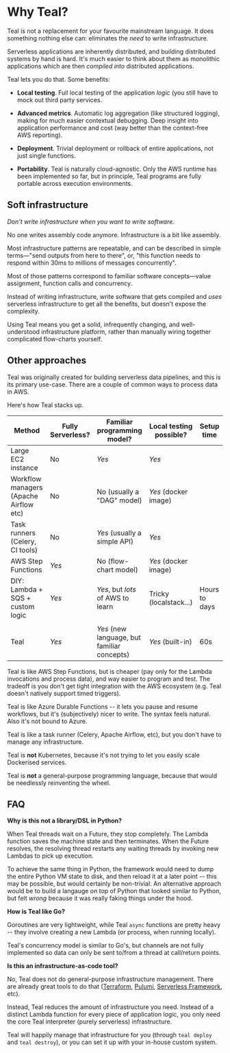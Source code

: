# Why Teal?

Teal is not a replacement for your favourite mainstream language. It does
something nothing else can: eliminates the *need* to write infrastructure.

Serverless applications are inherently distributed, and building distributed
systems by hand is hard. It's much easier to think about them as monolithic
applications which are then *compiled into* distributed applications.

Teal lets you do that. Some benefits:

- **Local testing**. Full local testing of the application *logic* (you still
  have to mock out third party services.

- **Advanced metrics**. Automatic log aggregation (like structured logging),
  making for much easier contextual debugging. Deep insight into application
  performance and cost (way better than the context-free AWS reporting).

- **Deployment**. Trivial deployment or rollback of entire applications, not
  just single functions.

- **Portability**. Teal is naturally cloud-agnostic. Only the AWS runtime has
been implemented so far, but in principle, Teal programs are fully portable
across execution environments.


## Soft infrastructure

*Don't write infrastructure when you want to write software.*

No one writes assembly code anymore. Infrastructure is a bit like assembly.

Most infrastructure patterns are repeatable, and can be described in simple
terms&mdash;"send outputs from here to there", or, "this function needs to
respond within 30ms to millions of messages concurrently".

Most of those patterns correspond to familiar software concepts&mdash;value
assignment, function calls and concurrency.

Instead of writing infrastructure, write software that gets compiled and *uses*
serverless infrastructure to get all the benefits, but doesn't expose the
complexity.

Using Teal means you get a solid, infrequently changing, and well-understood
infrastructure platform, rather than manually wiring together complicated
flow-charts yourself.


## Other approaches

Teal was originally created for building serverless data pipelines, and this is
its primary use-case. There are a couple of common ways to process data in AWS.

Here's how Teal stacks up.

| Method                                 | Fully Serverless? | Familiar programming model?                 | Local testing possible? | Setup time    |
|----------------------------------------|-------------------|---------------------------------------------|-------------------------|---------------|
| Large EC2 instance                     | No                | *Yes*                                       | *Yes*                   |               |
| Workflow managers (Apache Airflow etc) | No                | No (usually a "DAG" model)                  | *Yes* (docker image)    |               |
| Task runners (Celery, CI tools)        | No                | *Yes* (usually a simple API)                | *Yes*                   |               |
| AWS Step Functions                     | *Yes*             | No (flow-chart model)                       | *Yes* (docker image)    |               |
| DIY: Lambda + SQS + custom logic       | *Yes*             | *Yes*, but *lots* of AWS to learn           | Tricky (localstack...)  | Hours to days |
|                                        |                   |                                             |                         |               |
| Teal                                   | *Yes*             | *Yes* (new language, but familiar concepts) | *Yes* (built-in)        | 60s           |

Teal is like AWS Step Functions, but is cheaper (pay only for the Lambda
invocations and process data), and way easier to program and test. The tradeoff
is you don't get tight integration with the AWS ecosystem (e.g. Teal doesn't
natively support timed triggers).

Teal is like Azure Durable Functions -- it lets you pause and resume workflows,
but it's (subjectively) nicer to write. The syntax feels natural. Also it's not
bound to Azure.

Teal is like a task runner (Celery, Apache Airflow, etc), but you don't have to
manage any infrastructure.

Teal is **not** Kubernetes, because it's not trying to let you easily scale
Dockerised services.

Teal is **not** a general-purpose programming language, because that would be
needlessly reinventing the wheel.


## FAQ

**Why is this not a library/DSL in Python?**

When Teal threads wait on a Future, they stop completely. The Lambda function
saves the machine state and then terminates. When the Future resolves, the
resolving thread restarts any waiting threads by invoking new Lambdas to pick up
execution.

To achieve the same thing in Python, the framework would need to dump the entire
Python VM state to disk, and then reload it at a later point -- this may be
possible, but would certainly be non-trivial. An alternative approach would be
to build a langauge on top of Python that looked similar to Python, but felt
*wrong* because it was really faking things under the hood.

**How is Teal like Go?**

Goroutines are very lightweight, while Teal `async` functions are pretty heavy --
they involve creating a new Lambda (or process, when running locally).

Teal's concurrency model is similar to Go's, but channels are not fully
implemented so data can only be sent to/from a thread at call/return points.

**Is this an infrastructure-as-code tool?**

No, Teal does not do general-purpose infrastructure management. There are
already great tools to do that ([Terraform](https://www.terraform.io/),
[Pulumi](https://www.pulumi.com/), [Serverless
Framework](https://www.serverless.com/), etc).

Instead, Teal reduces the amount of infrastructure you need. Instead of a
distinct Lambda function for every piece of application logic, you only need the
core Teal interpreter (purely serverless) infrastructure.

Teal will happily manage that infrastructure for you (through `teal deploy` and
`teal destroy`), or you can set it up with your in-house custom system.
